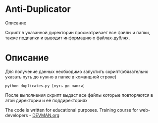 # Anti-Duplicator
Описание 

Скрипт в указанной директории просматривает все файлы и папки, также подпапки и выводит информацию о файлах-дублях.

# Описание
Для получение данных необходимо запустить скрипт(обязательно указать путь до нужно в папке в командной строке)
<p><pre><code>python duplicates.py [путь до папки]</code></pre><p>
После выполнения скрипт выдаст все файлы которые повторяются в этой директории и её поддиректориях

The code is written for educational purposes. Training course for web-developers - [DEVMAN.org](https://devman.org)
